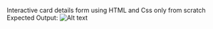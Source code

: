 Interactive card details form using HTML and Css only from scratch
Expected Output: ![Alt text](Goal.jpg)

